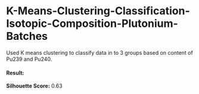 # K-Means-Clustering-Classification-Isotopic-Composition-Plutonium-Batches

Used K means clustering to classify data in to 3 groups based on content of Pu239 and Pu240.

#### Result: 
[](https://github.com/msiboni88/K-Means-Clustering-Classification-Isotopic-Composition-Plutonium-Batches/blob/master/images/clusters.png)

**Silhouette Score:** 0.63
